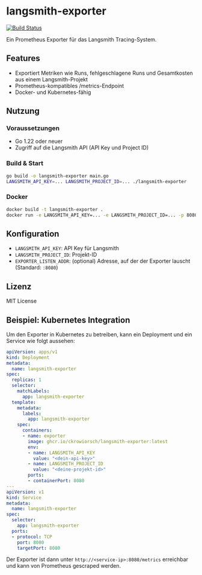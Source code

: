 # langsmith-exporter

[![Build Status](https://github.com/ckrowiorsch/langsmith-exporter/actions/workflows/ci.yml/badge.svg)](https://github.com/ckrowiorsch/langsmith-exporter/actions/workflows/ci.yml)

Ein Prometheus Exporter für das Langsmith Tracing-System.

## Features
- Exportiert Metriken wie Runs, fehlgeschlagene Runs und Gesamtkosten aus einem Langsmith-Projekt
- Prometheus-kompatibles /metrics-Endpoint
- Docker- und Kubernetes-fähig

## Nutzung

### Voraussetzungen
- Go 1.22 oder neuer
- Zugriff auf die Langsmith API (API Key und Project ID)

### Build & Start

```bash
go build -o langsmith-exporter main.go
LANGSMITH_API_KEY=... LANGSMITH_PROJECT_ID=... ./langsmith-exporter
```

### Docker

```bash
docker build -t langsmith-exporter .
docker run -e LANGSMITH_API_KEY=... -e LANGSMITH_PROJECT_ID=... -p 8080:8080 langsmith-exporter
```

## Konfiguration
- `LANGSMITH_API_KEY`: API Key für Langsmith
- `LANGSMITH_PROJECT_ID`: Projekt-ID
- `EXPORTER_LISTEN_ADDR`: (optional) Adresse, auf der der Exporter lauscht (Standard: `:8080`)

## Lizenz
MIT License

## Beispiel: Kubernetes Integration

Um den Exporter in Kubernetes zu betreiben, kann ein Deployment und ein Service wie folgt aussehen:

```yaml
apiVersion: apps/v1
kind: Deployment
metadata:
  name: langsmith-exporter
spec:
  replicas: 1
  selector:
    matchLabels:
      app: langsmith-exporter
  template:
    metadata:
      labels:
        app: langsmith-exporter
    spec:
      containers:
      - name: exporter
        image: ghcr.io/ckrowiorsch/langsmith-exporter:latest
        env:
        - name: LANGSMITH_API_KEY
          value: "<dein-api-key>"
        - name: LANGSMITH_PROJECT_ID
          value: "<deine-projekt-id>"
        ports:
        - containerPort: 8080
---
apiVersion: v1
kind: Service
metadata:
  name: langsmith-exporter
spec:
  selector:
    app: langsmith-exporter
  ports:
  - protocol: TCP
    port: 8080
    targetPort: 8080
```

Der Exporter ist dann unter `http://<service-ip>:8080/metrics` erreichbar und kann von Prometheus gescraped werden.
